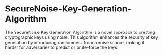 # SecureNoise-Key-Generation-Algorithm
The SecureNoise Key Generation Algorithm is a novel approach to creating cryptographic keys using noise. This algorithm enhances the security of key generation by introducing randomness from a noise source, making it harder for adversaries to predict or brute-force the keys.
